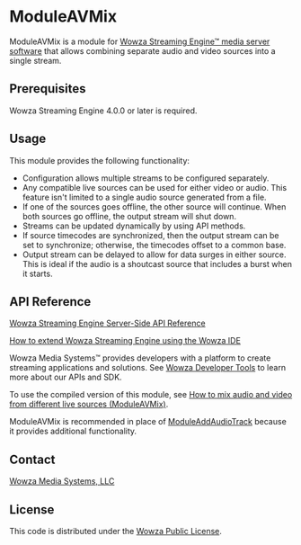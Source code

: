 # ModuleAVMix

ModuleAVMix is a module for [Wowza Streaming Engine™ media server software](https://www.wowza.com/products/streaming-engine) that allows combining separate audio and video sources into a single stream.

## Prerequisites

Wowza Streaming Engine 4.0.0 or later is required.

## Usage

This module provides the following functionality:

* Configuration allows multiple streams to be configured separately.
* Any compatible live sources can be used for either video or audio. This feature isn't limited to a single audio source generated from a file.
* If one of the sources goes offline, the other source will continue. When both sources go offline, the output stream will shut down.
* Streams can be updated dynamically by using API methods.
* If source timecodes are synchronized, then the output stream can be set to synchronize; otherwise, the timecodes offset to a common base.
* Output stream can be delayed to allow for data surges in either source. This is ideal if the audio is a shoutcast source that includes a burst when it starts.

## API Reference

[Wowza Streaming Engine Server-Side API Reference](https://www.wowza.com/resources/WowzaStreamingEngine_ServerSideAPI.pdf)

[How to extend Wowza Streaming Engine using the Wowza IDE](https://www.wowza.com/forums/content.php?759-How-to-extend-Wowza-Streaming-Engine-using-the-Wowza-IDE)

Wowza Media Systems™ provides developers with a platform to create streaming applications and solutions. See [Wowza Developer Tools](https://www.wowza.com/resources/developers) to learn more about our APIs and SDK.

To use the compiled version of this module, see [How to mix audio and video from different live sources (ModuleAVMix)](https://www.wowza.com/forums/content.php?653-How-to-mix-audio-and-video-from-different-live-sources-(ModuleAVMix)#avMixNames).

ModuleAVMix is recommended in place of [ModuleAddAudioTrack](https://www.wowza.com/forums/content.php?590-How-to-add-an-audio-track-to-a-video-only-stream-(ModuleAddAudioTrack)) because it provides additional functionality.

## Contact

[Wowza Media Systems, LLC](https://www.wowza.com/contact)

## License

This code is distributed under the [Wowza Public License](https://github.com/WowzaMediaSystems/wse-plugin-avmix/blob/master/LICENSE.txt).
